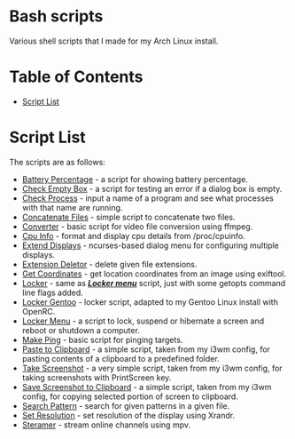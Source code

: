# Bash scripts

Various shell scripts that I made for my Arch Linux install.

Table of Contents
=================
* [Script List](#Script-List)

# Script List

The scripts are as follows:

* [Battery Percentage](../Bash/battery_percentage) - a script for showing battery percentage.
* [Check Empty Box](../Bash/check_empty_box) - a script for testing an error if a dialog box is empty.
* [Check Process](../Bash/check_process) - input a name of a program and see what processes with that name are running.
* [Concatenate Files](../Bash/concatenate_files) - simple script to concatenate two files.
* [Converter](../Bash/converter) - basic script for video file conversion using ffmpeg.
* [Cpu Info](../Bash/cpu-info) - format and display cpu details from /proc/cpuinfo.
* [Extend Displays](../Bash/extend_displays) - ncurses-based dialog menu for configuring multiple displays.
* [Extension Deletor](../Bash/extensionDeletor) - delete given file extensions.
* [Get Coordinates](../Bash/getCoordinates) - get location coordinates from an image using exiftool.
* [Locker](../Bash/locker) - same as ***[Locker menu](../Bash/locker_menu)*** script, just with some getopts command line flags added.
* [Locker Gentoo](../Bash/locker_gentoo) - locker script, adapted to my Gentoo Linux install with OpenRC.
* [Locker Menu](../Bash/locker_menu) - a script to lock, suspend or hibernate a screen and reboot or shutdown a computer.
* [Make Ping](../Bash/make_ping) - basic script for pinging targets.
* [Paste to Clipboard](../Bash/paste_clipboard) - a simple script, taken from my i3wm config, for pasting contents of a clipboard to a predefined folder.
* [Take Screenshot](../Bash/screenshot) - a very simple script, taken from my i3wm config, for taking screenshots with PrintScreen key.
* [Save Screenshot to Clipboard](../Bash/screenshot_clipboard) - a simple script, taken from my i3wm config, for copying selected portion of screen to clipboard.
* [Search Pattern](../Bash/search_pattern) - search for given patterns in a given file.
* [Set Resolution](../Bash/set_resolution) - set resolution of the display using Xrandr.
* [Steramer](../Bash/streamer) - stream online channels using mpv.
